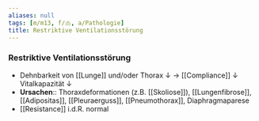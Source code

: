 ```yaml
---
aliases: null
tags: [m/m13, f/🫁, a/Pathologie]
title: Restriktive Ventilationsstörung
---
```

### Restriktive Ventilationsstörung
- Dehnbarkeit von [[Lunge]] und/oder Thorax ↓ → [[Compliance]] ↓ Vitalkapazität ↓ 
- **Ursachen**:: Thoraxdeformationen (z.B. [[Skoliose]]), [[Lungenfibrose]], [[Adipositas]], [[Pleuraerguss]], [[Pneumothorax]], Diaphragmaparese
- [[Resistance]] i.d.R. normal

